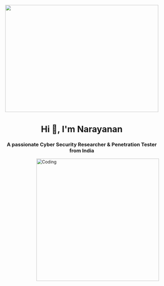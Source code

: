<p align="center">
  <img src="https://github.com/narayanan-pepul/Read-Me/blob/main/Coder.gif" width="500px" height="350px">
</p>

<h1 align="center">Hi 👋, I'm Narayanan</h1>
<h3 align="center">A passionate Cyber Security Researcher & Penetration Tester from India</h3>
<img align="right" alt="Coding" width="400" src="https://cdn.dribbble.com/users/1162077/screenshots/3848914/programmer.gif">
